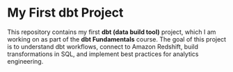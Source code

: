 # My First dbt Project  

This repository contains my first **dbt (data build tool)** project, which I am working on as part of the **dbt Fundamentals** course. The goal of this project is to understand dbt workflows, connect to Amazon Redshift, build transformations in SQL, and implement best practices for analytics engineering.
 
